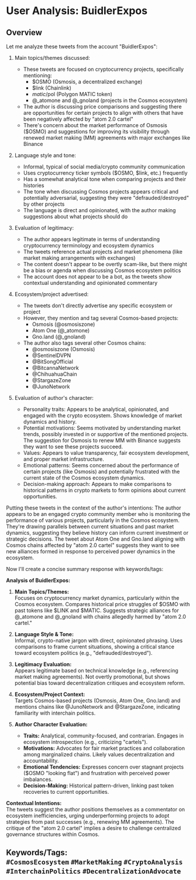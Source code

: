# User Analysis: BuidlerExpos

## Overview

<think>
Let me analyze these tweets from the account "BuidlerExpos":

1. Main topics/themes discussed:
   - These tweets are focused on cryptocurrency projects, specifically mentioning:
     - $OSMO (Osmosis, a decentralized exchange)
     - $link (Chainlink)
     - $matic/$pol (Polygon MATIC token)
     - @_atomone and @_gnoland (projects in the Cosmos ecosystem)
   - The author is discussing price comparisons and suggesting there are opportunities for certain projects to align with others that have been negatively affected by "atom 2.0 cartel"
   - There's concern about the market performance of Osmosis ($OSMO) and suggestions for improving its visibility through renewed market making (MM) agreements with major exchanges like Binance

2. Language style and tone:
   - Informal, typical of social media/crypto community communication
   - Uses cryptocurrency ticker symbols ($OSMO, $link, etc.) frequently
   - Has a somewhat analytical tone when comparing projects and their histories
   - The tone when discussing Cosmos projects appears critical and potentially adversarial, suggesting they were "defrauded/destroyed" by other projects
   - The language is direct and opinionated, with the author making suggestions about what projects should do

3. Evaluation of legitimacy:
   - The author appears legitimate in terms of understanding cryptocurrency terminology and ecosystem dynamics
   - The tweets reference actual projects and market phenomena (like market making arrangements with exchanges)
   - The content doesn't appear to be overtly scam-like, but there might be a bias or agenda when discussing Cosmos ecosystem politics
   - The account does not appear to be a bot, as the tweets show contextual understanding and opinionated commentary

4. Ecosystem/project advertised:
   - The tweets don't directly advertise any specific ecosystem or project
   - However, they mention and tag several Cosmos-based projects:
     - Osmosis (@osmosiszone)
     - Atom One (@_atomone)
     - Gno.land (@_gnoland)
   - The author also tags several other Cosmos chains:
     - @osmosiszone (Osmosis)
     - @SentinelDVPN
     - @BitSongOfficial
     - @BitcannaNetwork
     - @ChihuahuaChain
     - @StargazeZone
     - @JunoNetwork

5. Evaluation of author's character:
   - Personality traits: Appears to be analytical, opinionated, and engaged with the crypto ecosystem. Shows knowledge of market dynamics and history.
   - Potential motivations: Seems motivated by understanding market trends, possibly invested in or supportive of the mentioned projects. The suggestion for Osmosis to renew MM with Binance suggests they want to see these projects succeed.
   - Values: Appears to value transparency, fair ecosystem development, and proper market infrastructure.
   - Emotional patterns: Seems concerned about the performance of certain projects (like Osmosis) and potentially frustrated with the current state of the Cosmos ecosystem dynamics.
   - Decision-making approach: Appears to make comparisons to historical patterns in crypto markets to form opinions about current opportunities.

Putting these tweets in the context of the author's intentions:
The author appears to be an engaged crypto community member who is monitoring the performance of various projects, particularly in the Cosmos ecosystem. They're drawing parallels between current situations and past market dynamics, suggesting they believe history can inform current investment or strategic decisions. The tweet about Atom One and Gno.land aligning with Cosmos chains affected by "atom 2.0 cartel" suggests they want to see new alliances formed in response to perceived power dynamics in the ecosystem.

Now I'll create a concise summary response with keywords/tags:
</think>

**Analysis of BuidlerExpos:**  

1. **Main Topics/Themes:**  
   Focuses on cryptocurrency market dynamics, particularly within the Cosmos ecosystem. Compares historical price struggles of $OSMO with past tokens like $LINK and $MATIC. Suggests strategic alliances for @_atomone and @_gnoland with chains allegedly harmed by "atom 2.0 cartel."

2. **Language Style & Tone:**  
   Informal, crypto-native jargon with direct, opinionated phrasing. Uses comparisons to frame current situations, showing a critical stance toward ecosystem politics (e.g., "defrauded/destroyed").

3. **Legitimacy Evaluation:**  
   Appears legitimate based on technical knowledge (e.g., referencing market making agreements). Not overtly promotional, but shows potential bias toward decentralization critiques and ecosystem reform.

4. **Ecosystem/Project Context:**  
   Targets Cosmos-based projects (Osmosis, Atom One, Gno.land) and mentions chains like @JunoNetwork and @StargazeZone, indicating familiarity with interchain politics.

5. **Author Character Evaluation:**  
   - **Traits:** Analytical, community-focused, and contrarian. Engages in ecosystem introspection (e.g., criticizing "cartels").  
   - **Motivations:** Advocates for fair market practices and collaboration among marginalized chains. Likely values decentralization and accountability.  
   - **Emotional Tendencies:** Expresses concern over stagnant projects ($OSMO "looking flat") and frustration with perceived power imbalances.  
   - **Decision-Making:** Historical pattern-driven, linking past token recoveries to current opportunities.  

**Contextual Intentions:**  
The tweets suggest the author positions themselves as a commentator on ecosystem inefficiencies, urging underperforming projects to adopt strategies from past successes (e.g., renewing MM agreements). The critique of the "atom 2.0 cartel" implies a desire to challenge centralized governance structures within Cosmos.

**Keywords/Tags:**  
`#CosmosEcosystem` `#MarketMaking` `#CryptoAnalysis` `#InterchainPolitics` `#DecentralizationAdvocate`
---
